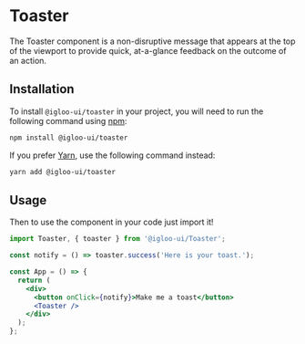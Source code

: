 # Toaster

The Toaster component is a non-disruptive message that appears at the top of the viewport to provide quick, at-a-glance feedback on the outcome of an action.

<Example />

<ReferenceLinks />

## Installation

To install `@igloo-ui/toaster` in your project, you will need to run the following command using [npm](https://www.npmjs.com/):

```bash
npm install @igloo-ui/toaster
```

If you prefer [Yarn](https://classic.yarnpkg.com/en/), use the following command instead:

```bash
yarn add @igloo-ui/toaster
```

## Usage

Then to use the component in your code just import it!

```jsx
import Toaster, { toaster } from '@igloo-ui/Toaster';

const notify = () => toaster.success('Here is your toast.');

const App = () => {
  return (
    <div>
      <button onClick={notify}>Make me a toast</button>
      <Toaster />
    </div>
  );
};
```
